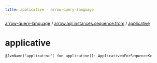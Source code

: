 ```yaml
---
title: applicative - arrow-query-language
---
```


[arrow-query-language](../index.html) / [arrow.aql.instances.sequence.from](index.html) / [applicative](./applicative.html)

# applicative

`@JvmName("applicative") fun applicative(): Applicative<ForSequenceK>`